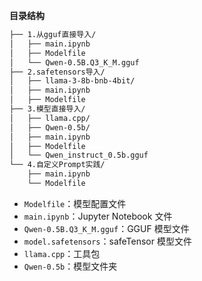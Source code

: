 **目录结构**

```bash
├── 1.从gguf直接导入/
│   ├── main.ipynb     
│   ├── Modelfile      
│   └── Qwen-0.5B.Q3_K_M.gguf 
├── 2.safetensors导入/
│   ├── llama-3-8b-bnb-4bit/        
│   ├── main.ipynb    
│   ├── Modelfile      
├── 3.模型直接导入/
│   ├── llama.cpp/    
│   ├── Qwen-0.5b/    
│   ├── main.ipynb     
│   ├── Modelfile      
│   └── Qwen_instruct_0.5b.gguf  
└── 4.自定义Prompt实践/
    ├── main.ipynb   
    └── Modelfile     
```

- `Modelfile`：模型配置文件
- `main.ipynb`：Jupyter Notebook 文件
- `Qwen-0.5B.Q3_K_M.gguf`：GGUF 模型文件
- `model.safetensors`：safeTensor 模型文件
- `llama.cpp`：工具包
- `Qwen-0.5b`：模型文件夹
